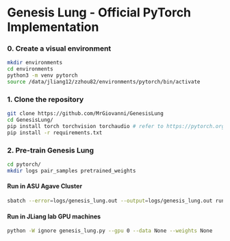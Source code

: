 # Genesis Lung - Official PyTorch Implementation

### 0. Create a visual environment

```bash
mkdir environments
cd environments
python3 -m venv pytorch
source /data/jliang12/zzhou82/environments/pytorch/bin/activate
```

### 1. Clone the repository


```bash
git clone https://github.com/MrGiovanni/GenesisLung
cd GenesisLung/
pip install torch torchvision torchaudio # refer to https://pytorch.org/get-started/locally/
pip install -r requirements.txt
```

### 2. Pre-train Genesis Lung

```bash
cd pytorch/
mkdir logs pair_samples pretrained_weights
```

#### Run in ASU Agave Cluster

```bash
sbatch --error=logs/genesis_lung.out --output=logs/genesis_lung.out run.sh /data/jliang12/zzhou82/holy_grail None
```

#### Run in JLiang lab GPU machines

```bash
python -W ignore genesis_lung.py --gpu 0 --data None --weights None
```